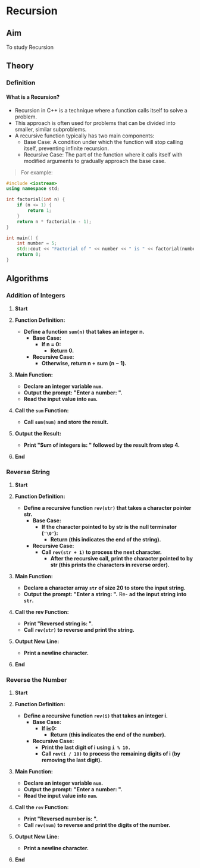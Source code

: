 # Recursion
## Aim 
To study Recursion

## Theory
### Definition
#### What is a Recursion?
- Recursion in C++ is a technique where a function calls itself to solve a problem.
- This approach is often used for problems that can be divided into smaller, similar subproblems. 
- A recursive function typically has two main components:
  - Base Case: A condition under which the function will stop calling itself, preventing 
  infinite recursion.
  - Recursive Case: The part of the function where it calls itself with modified arguments to 
  gradually approach the base case.
> For example:
```cpp
#include <iostream>
using namespace std;

int factorial(int n) {
    if (n <= 1) {
        return 1;
    }
    return n * factorial(n - 1);
}

int main() {
    int number = 5;
    std::cout << "Factorial of " << number << " is " << factorial(number) << std::endl;
    return 0;
}

```


## Algorithms
### Addition of Integers
1. **Start**

2. **Function Definition:**
   - **Define a function `sum(n)` that takes an integer n.**
     - **Base Case:**
       - **If n = 0:**
         - **Return 0.**
     - **Recursive Case:**
       - **Otherwise, return n + sum (n − 1).**

3. **Main Function:**
   - **Declare an integer variable `num`.**
   - **Output the prompt: "Enter a number: ".**
   - **Read the input value into `num`.**

4. **Call the `sum` Function:**
   - **Call `sum(num)` and store the result.**

5. **Output the Result:**
   - **Print "Sum of integers is: " followed by the result from step 4.**

6. **End**

### Reverse String
1. **Start**

2. **Function Definition:**
   - **Define a recursive function `rev(str)` that takes a character pointer str.**
     - **Base Case:**
       - **If the character pointed to by str is the null terminator (`'\0'`):**
         - **Return (this indicates the end of the string).**
     - **Recursive Case:**
       - **Call `rev(str + 1)` to process the next character.**
         - **After the recursive call, print the character pointed to by str (this prints the 
           characters in reverse order).**

3. **Main Function:**
   - **Declare a character array `str` of size 20 to store the input string.**
   - **Output the prompt: "Enter a string: ".**
   Re- **ad the input string into `str`.**

4. **Call the rev Function:**
   - **Print "Reversed string is: ".**
   - **Call `rev(str)` to reverse and print the string.**

5. **Output New Line:**
   - **Print a newline character.**

6. **End**

###  Reverse the Number
1. **Start**

2. **Function Definition:**
   - **Define a recursive function `rev(i)` that takes an integer i.**
     - **Base Case:**
       - **If i≤0:**
         - **Return (this indicates the end of the number).**
     - **Recursive Case:**
       - **Print the last digit of i using `i % 10.`**
       - **Call `rev(i / 10)` to process the remaining digits of i (by removing the last 
         digit).**

3. **Main Function:**
   - **Declare an integer variable `num`.**
   - **Output the prompt: "Enter a number: ".**
   - **Read the input value into `num`.**

4. **Call the `rev` Function:**
   - **Print "Reversed number is: ".**
   - **Call `rev(num)` to reverse and print the digits of the number.**

5. **Output New Line:**
   - **Print a newline character.**

6. **End**
